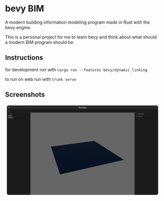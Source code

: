 # bevy BIM

A modern building information modeling program made in Rust with the bevy engine. 

This is a personal project for me to learn bevy and think about what should a modern BIM program should be.

## Instructions
for development run with `cargo run --features bevy/dynamic_linking`

to run on web run with `trunk serve`

## Screenshots

![Alt text](/images/img.png?raw=true "Very alpha screenshot")
